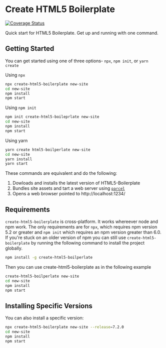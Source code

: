 # Create HTML5 Boilerplate

[![Coverage Status](https://coveralls.io/repos/github/h5bp/create-html5-boilerplate/badge.svg?branch=master)](https://coveralls.io/github/h5bp/create-html5-boilerplate?branch=master)

Quick start for HTML5 Boilerplate. Get up and running with one command.

## Getting Started

You can get started using one of three options- `npx`, `npm init`, or
`yarn create`

Using `npx`

```sh
npx create-html5-boilerplate new-site
cd new-site
npm install
npm start
```

Using `npm init`

```sh
npm init create-html5-boileprlate new-site
cd new-site
npm install
npm start
```

Using yarn

```sh
yarn create html5-boilperlate new-site
cd new-site
yarn install
yarn start
```

These commands are equivalent and do the following:

1. Dowloads and installs the latest version of HTML5-Boilerplate
2. Bundles site assets and tart a web server using [`parcel`](https://parceljs.org/)
3. Opens a web browser pointed to http://localhost:1234/

## Requirements

`create-html5-boilerplate` is cross-platform. It works whereever node and npm work.
The only requirements are for `npx`, which requires npm version 5.2 or greater and
`npm init` which requires an npm version greater than 6.0. If you're stuck on an
older version of npm you can still use `create-html5-boilerplate` by running the 
following command to install the project globally.

```sh
npm install -g create-html5-boilperlate
```

Then you can use create-html5-boilerplate as in the following example

```sh
create-html5-boilperlate new-site
cd new-site
npm install
npm start
```

## Installing Specific Versions

You can also install a specific version:

```sh
npx create-html5-boilerplate new-site --release=7.2.0
cd new-site
npm install
npm start
```
